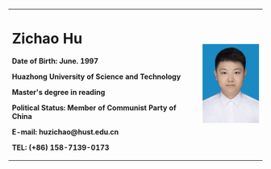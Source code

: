 <table border="0">
  <tr>
    <td width="75%">
      <h1>Zichao Hu</h1>
      <p><b>Date of Birth: June. 1997</b></p>
      <p><b>Huazhong University of Science and Technology</b></p>
      <p><b>Master's degree in reading</b></p>
      <p><b>Political Status: Member of Communist Party of China</b></p>
      <p><b>E-mail: huzichao@hust.edu.cn</b></p>
      <p><b>TEL: (+86) 158-7139-0173</b></p>
    </td>
    <td width="25%">
      <img src="/me.JPG" width="100%">
    </td>
  </tr>
</table>
